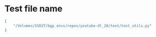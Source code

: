 # Test file name

```json
[
    "/Volumes/SSD2T/bgp_envs/repos/youtube-dl_28/test/test_utils.py"
]
```
